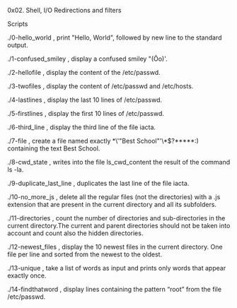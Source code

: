 0x02. Shell, I/O Redirections and filters

Scripts

./0-hello_world , print "Hello, World", followed by new line to the standard output.

./1-confused_smiley , display a confused smiley "(Ôo)'.

./2-hellofile , display the content of the /etc/passwd.

./3-twofiles , display the content of /etc/passwd and /etc/hosts.

./4-lastlines , display the last 10 lines of /etc/passwd.

./5-firstlines , display the first 10 lines of /etc/passwd.

./6-third_line , display the third line of the file iacta.

./7-file , create a file named exactly \*\\'"Best School"\'\\*$\?\*\*\*\*\*:) containing the text Best School.

./8-cwd_state , writes into the file ls_cwd_content the result of the command ls -la.

./9-duplicate_last_line , duplicates the last line of the file iacta.

./10-no_more_js , delete all the regular files (not the directories) with a .js extension that are present in the current directory and all its subfolders.

./11-directories , count the number of directories and sub-directories in the current directory.The current and parent directories should not be taken into account and count also the hidden directories.

./12-newest_files , display the 10 newest files in the current directory. One file per line and sorted from the newest to the oldest.

./13-unique , take a list of words as input and prints only words that appear exactly once.

./14-findthatword , display lines containing the pattern “root” from the file /etc/passwd.
